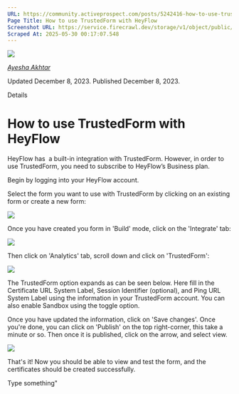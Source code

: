 ```yaml
---
URL: https://community.activeprospect.com/posts/5242416-how-to-use-trustedform-with-heyflow
Page Title: How to use TrustedForm with HeyFlow
Screenshot URL: https://service.firecrawl.dev/storage/v1/object/public/media/screenshot-bc4099d8-d047-4eea-baa3-5095da76ae2b.png
Scraped At: 2025-05-30 00:17:07.548
---
```


[![](https://content2.bloomfire.com/avatars/users/1966401/thumb/thumbnail.png?f=1692038964&Expires=1748567771&Signature=a5Mg4iPFUmbYPAPBg6nobsdHGRxTr0gGUMSRjd-W4zr-kcOcJuo4bkFN9ARy04C~8FCf-FK3w0zpCk~eqL61QxZtCCN97B0BH7IR1OzrggMJUGAMV-fG0COp0S-OvF3A5GhIKFW4F9joxx2PILWCWXJU09irnWc4TrxgDs2BqhQh3FPK41R6GbuPSGl8DKHqiQknnbC-cSZcXxIX03EfNZ~FeHUcg30A-8dWti0j97V4fz4Ju4O6ZKSU74kd7MYwnTAMVpIFds8438mj1SBsRpF1dekYRuAZ~PA6kICFTFPojP6-CunJhDcI1LkqiDWfhW1UCh8pMPiJVv9OlkBC0A__&Key-Pair-Id=APKAIDFCFZ2UHE5LPIUA)](https://community.activeprospect.com/memberships/9624817-ayesha-akhtar)

[_Ayesha Akhtar_](https://community.activeprospect.com/memberships/9624817-ayesha-akhtar)

Updated December 8, 2023. Published December 8, 2023.

Details

# How to use TrustedForm with HeyFlow

HeyFlow has  a built-in integration with TrustedForm. However, in order to use TrustedForm, you need to subscribe to HeyFlow’s Business plan.

Begin by logging into your HeyFlow account.

Select the form you want to use with TrustedForm by clicking on an existing form or create a new form:

![](https://content3.bloomfire.com/thumbnails/contents/004/000/727/original.png?f=1702058641&Expires=1748567816&Signature=VnUZqSMLPY1pmlHCOQj7wrNFlBYymEiiyXYun42l8EegdDu6FSOAfCenoiO96~Uvt14fkzDBJgng4ZRJPPNu8d7nlRkWgrlOCu-r9dp07Wi95PLTC7Gg5L2kRTQW5sHCxVj2VuOEh44nhIrMk86sraDLuy4tCOr63f-5qs4cK8jS7KS45Kt0uvyCxgBpgReE2imvnsMZHvNh5pQjEYEJCgGmIdS~iSvYSZd9H-KlaG-XlccjRtSRwyM81nkrNHTd6UccktJPCjMs1LWPpaqbiqEKkMI8hEFHE3WgSfJY8gqtnspBK5IIhyBAwbLTLUZKdOuU4ARo~zn7iDh7CwNRog__&Key-Pair-Id=APKAIDFCFZ2UHE5LPIUA)

Once you have created you form in 'Build' mode, click on the 'Integrate' tab:

![](https://content3.bloomfire.com/thumbnails/contents/004/000/736/original.png?f=1702058817&Expires=1748567816&Signature=b4cWSPxAljkAq7YXkUl1f9iwzbzGJMncf4SMgOrZohp2OK5iuTUPSFXqu5nm5QdzfFNyukRJ2GDppx26g9z5ThPnPCsIKPyaN1sVSEmrEd4FtHHr89AY91VQLkrVnbbQOo3IIqfTy3NP6MPEfRN2CeJA6Q3I68uK-sK~P5I7Hgh6h5qI-pmNFIeUzprvtqfzZ06ZjjVKd0Ug1A-43R4Sd7ZqG-DJOVCvrK-S24QUyfeXrp15vcZRLNnz3Jz5BGAOtVkYmcMvyDvnKFyXvwmFDmmLzMBg81OGzBew0jT-I~jNHNJyr3yLGf8BO9XPTvwTaMhN9bx1c-GtTciIx7OTRQ__&Key-Pair-Id=APKAIDFCFZ2UHE5LPIUA)

Then click on 'Analytics' tab, scroll down and click on 'TrustedForm':

![](https://content2.bloomfire.com/thumbnails/contents/004/000/744/original.png?f=1702059091&Expires=1748567816&Signature=qfPEhaamJ9fNMmPjhxDQAGo86qeJFowqSwUdG1EMJdNfmiKMcATWPN8UGxnS9rupaMwtzJ6lyPPxr0CKclpY4vLGkBwAOXBeFx5zcTdAp1MLpejkhE6MpacdMkK8ipsW3NTkJsBcy9nrSM~9i71MPn7mbCeO1ha-RWjdfCucCkJQQp6C7zhxYzOFIoSjgxzbCKe6iDpTxk0C2Xk~J7D92Q7oLNgaA~3rIl8I19E1v9Q5ObeiONT0J7ZJ4SR4Bflr68YbWbk6dRKJclqTsby9SIMzBmrXrakCn4dTxKjLHPewxPJ3dbqZLVXcjeuVjvvgEdf8Pkzj4VzElZXzPHGv0g__&Key-Pair-Id=APKAIDFCFZ2UHE5LPIUA)

The TrustedForm option expands as can be seen below. Here fill in the Certificate URL System Label, Session Identifier (optional), and Ping URL System Label using the information in your TrustedForm account. You can also enable Sandbox using the toggle option.

Once you have updated the information, click on 'Save changes'. Once you're done, you can click on 'Publish' on the top right-corner, this take a minute or so. Then once it is published, click on the arrow, and select view.

![](https://content3.bloomfire.com/thumbnails/contents/004/000/762/original.png?f=1702059454&Expires=1748567816&Signature=ldnpDXlOnnsEcTiQ4ksiltMS5vxWijY5IFf-egHvJpsLEmfZh1StIsIYpzvEwmCzPUGrkdfXcuT2M6uDg~E~zrps4q4iwANfuABErDd8~jORSwO7tN5tf3nCVcUnvUfhAs6XwHheVyqM4Wi2~ez6ICKnTV7BwxtagQXYDQqFeC6wJPLb7CsWU64-9X0wwEue2AbC0XCYs~EYfLip5wDTHl-dCnwInOCXrLq9vF5YkE5BdiLoZf8ZzO1g1w1xFDNPBRVCPGOXCp4Z8jm7mdEl-iVehR8hnSoa~6OJLCA9~pyUygn5ebL6Gp50jHe9i8RVg~ys~7wgHwYBOf97QfYeIw__&Key-Pair-Id=APKAIDFCFZ2UHE5LPIUA)

That's it! Now you should be able to view and test the form, and the certificates should be created successfully.

Type something"

